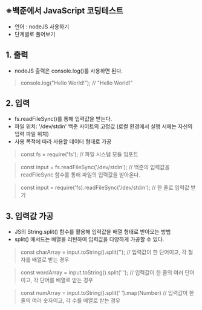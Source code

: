 ## ※백준에서 JavaScript 코딩테스트

 - 언어 : nodeJS 사용하기
 - 단계별로 풀어보기


## 1. 출력

 - nodeJS 출력은 console.log()를 사용하면 된다.

  > console.log("Hello World!");
  // "Hello World!" 


## 2. 입력
 
 - fs.readFileSync()를 통해 입력값을 받는다.
 - 파일 위치: '/dev/stdin' 백준 사이트의 고정값
   (로컬 환경에서 실행 시에는 자신의 입력 파일 위치)
 - 사용 목적에 따라 사용할 데이터 형태로 가공

  > const fs = require('fs');
  // 파일 시스템 모듈 임포트

  > const input = fs.readFileSync('/dev/stdin');
  // 백준의 입력값을 readFileSync 함수를 통해 파일의 입력값을 받아온다.
  
  > const input = require('fs).readFileSync('/dev/stdin');
  // 한 줄로 입력값 받기
   

## 3. 입력값 가공

 - JS의 String.split() 함수를 활용해 입력값을 배열 형태로 받아오는 방법
 - split() 매서드는 배열을 리턴하여 입력값을 다양하게 가공할 수 있다.

  > const charArray = input.toString().split('');
  // 입력값이 한 단어이고, 각 철자를 배열로 받는 경우

  > const wordArray = input.toString().split(' ');
  // 입력값이 한 줄의 여러 단어이고, 각 단어를 배열로 받는 경우

  > const numArray = input.toString().split(' ').map(Number)
  // 입력값이 한 줄의 여러 숫자이고, 각 수를 배열로 받는 경우
